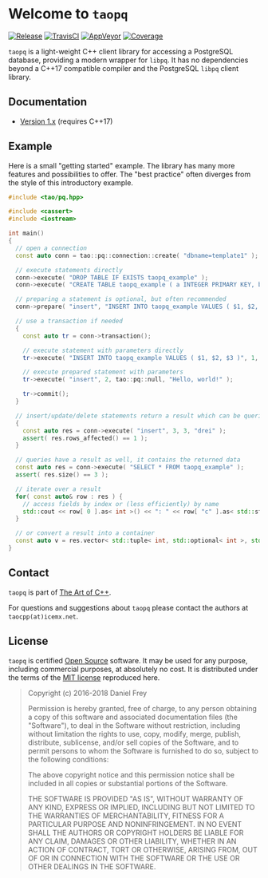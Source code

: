 # Welcome to `taopq`

[![Release](https://img.shields.io/github/release/taocpp/taopq.svg)](https://github.com/taocpp/taopq/releases/latest)
[![TravisCI](https://travis-ci.org/taocpp/taopq.svg)](https://travis-ci.org/taocpp/taopq)
[![AppVeyor](https://ci.appveyor.com/api/projects/status/github/taocpp/taopq?svg=true)](https://ci.appveyor.com/project/taocpp/taopq)
[![Coverage](https://img.shields.io/coveralls/taocpp/taopq.svg)](https://coveralls.io/github/taocpp/taopq)

`taopq` is a light-weight C++ client library for accessing a PostgreSQL database, providing a modern wrapper for `libpq`.
It has no dependencies beyond a C++17 compatible compiler and the PostgreSQL `libpq` client library.

## Documentation

 * [Version 1.x](doc/README.md) (requires C++17)

## Example

Here is a small "getting started" example.
The library has many more features and possibilities to offer.
The "best practice" often diverges from the style of this introductory example.

```c++
#include <tao/pq.hpp>

#include <cassert>
#include <iostream>

int main()
{
  // open a connection
  const auto conn = tao::pq::connection::create( "dbname=template1" );

  // execute statements directly
  conn->execute( "DROP TABLE IF EXISTS taopq_example" );
  conn->execute( "CREATE TABLE taopq_example ( a INTEGER PRIMARY KEY, b INTEGER, c TEXT NOT NULL )" );

  // preparing a statement is optional, but often recommended
  conn->prepare( "insert", "INSERT INTO taopq_example VALUES ( $1, $2, $3 )" );

  // use a transaction if needed
  {
    const auto tr = conn->transaction();

    // execute statement with parameters directly
    tr->execute( "INSERT INTO taopq_example VALUES ( $1, $2, $3 )", 1, 42, "foo" );

    // execute prepared statement with parameters
    tr->execute( "insert", 2, tao::pq::null, "Hello, world!" );

    tr->commit();
  }

  // insert/update/delete statements return a result which can be queried for the rows affected
  {
    const auto res = conn->execute( "insert", 3, 3, "drei" );
    assert( res.rows_affected() == 1 );
  }

  // queries have a result as well, it contains the returned data
  const auto res = conn->execute( "SELECT * FROM taopq_example" );
  assert( res.size() == 3 );

  // iterate over a result
  for( const auto& row : res ) {
    // access fields by index or (less efficiently) by name
    std::cout << row[ 0 ].as< int >() << ": " << row[ "c" ].as< std::string >() << std::endl;
  }

  // or convert a result into a container
  const auto v = res.vector< std::tuple< int, std::optional< int >, std::string > >();
}
```

## Contact

`taopq` is part of [The Art of C++].

For questions and suggestions about `taopq` please contact the authors at `taocpp(at)icemx.net`.

## License

`taopq` is certified [Open Source](http://www.opensource.org/docs/definition.html) software.
It may be used for any purpose, including commercial purposes, at absolutely no cost.
It is distributed under the terms of the [MIT license](http://www.opensource.org/licenses/mit-license.html) reproduced here.

> Copyright (c) 2016-2018 Daniel Frey
>
> Permission is hereby granted, free of charge, to any person obtaining a copy of this software and associated documentation files (the "Software"), to deal in the Software without restriction, including without limitation the rights to use, copy, modify, merge, publish, distribute, sublicense, and/or sell copies of the Software, and to permit persons to whom the Software is furnished to do so, subject to the following conditions:
>
> The above copyright notice and this permission notice shall be included in all copies or substantial portions of the Software.
>
> THE SOFTWARE IS PROVIDED "AS IS", WITHOUT WARRANTY OF ANY KIND, EXPRESS OR IMPLIED, INCLUDING BUT NOT LIMITED TO THE WARRANTIES OF MERCHANTABILITY, FITNESS FOR A PARTICULAR PURPOSE AND NONINFRINGEMENT. IN NO EVENT SHALL THE AUTHORS OR COPYRIGHT HOLDERS BE LIABLE FOR ANY CLAIM, DAMAGES OR OTHER LIABILITY, WHETHER IN AN ACTION OF CONTRACT, TORT OR OTHERWISE, ARISING FROM, OUT OF OR IN CONNECTION WITH THE SOFTWARE OR THE USE OR OTHER DEALINGS IN THE SOFTWARE.

[The Art of C++]: https://taocpp.github.io/
